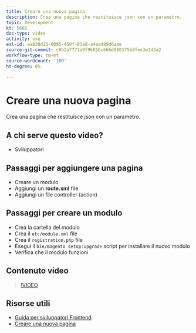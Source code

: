 ```yaml
---
title: Creare una nuova pagina
description: Crea una pagina che restituisce json con un parametro.
topic: Development
kt: 5602
doc-type: video
activity: use
exl-id: aa830d15-0095-450f-83a8-a4ea489d6aae
source-git-commit: c8b2a7771a9f96856c666d880175b8fee3e143a2
workflow-type: tm+mt
source-wordcount: '100'
ht-degree: 0%

---
```


# Creare una nuova pagina

Crea una pagina che restituisce json con un parametro.

## A chi serve questo video?

- Sviluppatori

## Passaggi per aggiungere una pagina

- Creare un modulo
- Aggiungi un **route.xml** file
- Aggiungi un file controller (action)

## Passaggi per creare un modulo

- Crea la cartella del modulo
- Crea il `etc/module.xml` file
- Crea il `registration.php` file
- Esegui il `bin/magento setup:upgrade` script per installare il nuovo modulo
- Verifica che il modulo funzioni

## Contenuto video

>[!VIDEO](https://video.tv.adobe.com/v/35816?quality=12&learn=on)

## Risorse utili

- [Guida per sviluppatori Frontend](https://devdocs.magento.com/guides/v2.4/frontend-dev-guide/bk-frontend-dev-guide.html)
- [Creare una nuova pagina](https://devdocs.magento.com/videos/fundamentals/create-a-new-page/)
